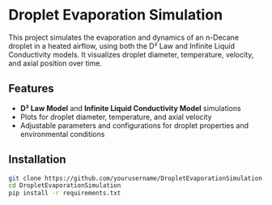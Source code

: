 # Droplet Evaporation Simulation

This project simulates the evaporation and dynamics of an n-Decane droplet in a heated airflow, using both the D² Law and Infinite Liquid Conductivity models. It visualizes droplet diameter, temperature, velocity, and axial position over time.

## Features

- **D² Law Model** and **Infinite Liquid Conductivity Model** simulations
- Plots for droplet diameter, temperature, and axial velocity
- Adjustable parameters and configurations for droplet properties and environmental conditions

## Installation

```bash
git clone https://github.com/yourusername/DropletEvaporationSimulation.git
cd DropletEvaporationSimulation
pip install -r requirements.txt
